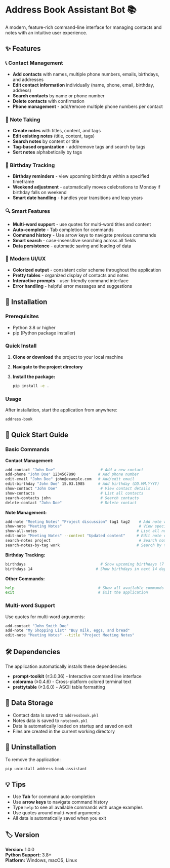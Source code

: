 # Address Book Assistant Bot 📚

A modern, feature-rich command-line interface for managing contacts and notes with an intuitive user experience.

## ✨ Features

### 📞 Contact Management
- **Add contacts** with names, multiple phone numbers, emails, birthdays, and addresses
- **Edit contact information** individually (name, phone, email, birthday, address)
- **Search contacts** by name or phone number
- **Delete contacts** with confirmation
- **Phone management** - add/remove multiple phone numbers per contact

### 📝 Note Taking
- **Create notes** with titles, content, and tags
- **Edit existing notes** (title, content, tags)
- **Search notes** by content or title
- **Tag-based organization** - add/remove tags and search by tags
- **Sort notes** alphabetically by tags

### 🎂 Birthday Tracking
- **Birthday reminders** - view upcoming birthdays within a specified timeframe
- **Weekend adjustment** - automatically moves celebrations to Monday if birthday falls on weekend
- **Smart date handling** - handles year transitions and leap years

### 🔍 Smart Features
- **Multi-word support** - use quotes for multi-word titles and content
- **Auto-complete** - Tab completion for commands
- **Command history** - Use arrow keys to navigate previous commands
- **Smart search** - case-insensitive searching across all fields
- **Data persistence** - automatic saving and loading of data

### 🎨 Modern UI/UX
- **Colorized output** - consistent color scheme throughout the application
- **Pretty tables** - organized display of contacts and notes
- **Interactive prompts** - user-friendly command interface
- **Error handling** - helpful error messages and suggestions

## 🚀 Installation

### Prerequisites
- Python 3.8 or higher
- pip (Python package installer)

### Quick Install

1. **Clone or download** the project to your local machine

2. **Navigate to the project directory**

3. **Install the package:**
   ```bash
   pip install -e .
   ```

### Usage

After installation, start the application from anywhere:

```bash
address-book
```

## 📖 Quick Start Guide

### Basic Commands

**Contact Management:**
```bash
add-contact "John Doe"                    # Add a new contact
add-phone "John Doe" 1234567890          # Add phone number
edit-email "John Doe" john@example.com   # Add/edit email
edit-birthday "John Doe" 15.03.1985      # Add birthday (DD.MM.YYYY)
show-contact "John Doe"                   # View contact details
show-contacts                             # List all contacts
search-contacts john                      # Search contacts
delete-contact "John Doe"                 # Delete contact
```

**Note Management:**
```bash
add-note "Meeting Notes" "Project discussion" tag1 tag2    # Add note with tags
show-note "Meeting Notes"                                  # View specific note
show-all-notes                                            # List all notes
edit-note "Meeting Notes" --content "Updated content"     # Edit note content
search-notes project                                       # Search notes
search-notes-by-tag work                                  # Search by tag
```

**Birthday Tracking:**
```bash
birthdays                                 # Show upcoming birthdays (7 days)
birthdays 14                            # Show birthdays in next 14 days
```

**Other Commands:**
```bash
help                                     # Show all available commands
exit                                     # Exit the application
```

### Multi-word Support

Use quotes for multi-word arguments:
```bash
add-contact "John Smith Doe"
add-note "My Shopping List" "Buy milk, eggs, and bread"
edit-note "Meeting Notes" --title "Project Meeting Notes"
```

## 🛠️ Dependencies

The application automatically installs these dependencies:
- **prompt-toolkit** (≥3.0.36) - Interactive command line interface
- **colorama** (≥0.4.6) - Cross-platform colored terminal text
- **prettytable** (≥3.6.0) - ASCII table formatting

## 📁 Data Storage

- Contact data is saved to `addressbook.pkl`
- Notes data is saved to `notebook.pkl`
- Data is automatically loaded on startup and saved on exit
- Files are created in the current working directory

## 🔧 Uninstallation

To remove the application:
```bash
pip uninstall address-book-assistant
```

## 💡 Tips

- Use **Tab** for command auto-completion
- Use **arrow keys** to navigate command history
- Type `help` to see all available commands with usage examples
- Use quotes around multi-word arguments
- All data is automatically saved when you exit

## 🏷️ Version

**Version:** 1.0.0  
**Python Support:** 3.8+  
**Platform:** Windows, macOS, Linux
